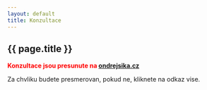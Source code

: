```yaml
---
layout: default
title: Konzultace
---
```


## {{ page.title }}

<p style="color: red; font-weight: bold;">Konzultace jsou presunute na <a href="https://ondrejsika.cz/#skoleni-a-konzultace">ondrejsika.cz</a></p>

Za chvliku budete presmerovan, pokud ne, kliknete na odkaz vise.

<script>
setTimeout(function(){
    window.location = "https://ondrejsika.cz/#skoleni-a-konzultace";
}, 2000)
</script>


